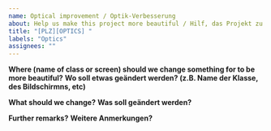 ```yaml
---
name: Optical improvement / Optik-Verbesserung
about: Help us make this project more beautiful / Hilf, das Projekt zu verschönern
title: "[PLZ][OPTICS] "
labels: "Optics"
assignees: ""
---
```


**Where (name of class or screen) should we change something for to be more beautiful?**
**Wo soll etwas geändert werden? (z.B. Name der Klasse, des Bildschirmns, etc)**

**What should we change?**
**Was soll geändert werden?**

**Further remarks?**
**Weitere Anmerkungen?**
